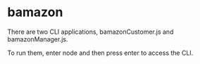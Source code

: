 # bamazon

There are two CLI applications, bamazonCustomer.js and bamazonManager.js.

To run them, enter node <your app of choice> and then press enter to access the CLI.
